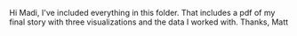 Hi Madi,
I've included everything in this folder. That includes a pdf of my final story with three visualizations and the data I worked with.
Thanks,
Matt
